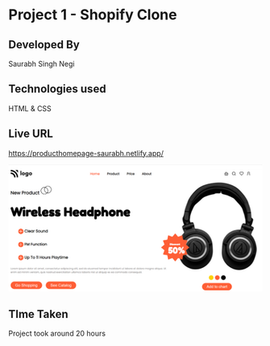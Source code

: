 # Project 1 - Shopify Clone

## Developed By  
Saurabh Singh Negi

## Technologies used  
HTML & CSS 

## Live URL
https://producthomepage-saurabh.netlify.app/

![image](./final_look.png) 

## TIme Taken

Project took around 20 hours
